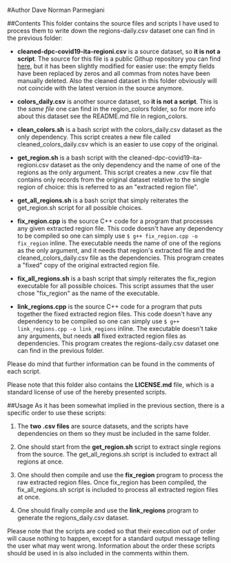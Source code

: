 #Author
Dave Norman Parmegiani

##Contents
This folder contains the source files and scripts I have used to process them to write down the regions-daily.csv dataset one can find in the previous folder:

* **cleaned-dpc-covid19-ita-regioni.csv**  is a source dataset, so **it is not a script**. The source for this file is a public Githup repository you can find [here](https://github.com/pcm-dpc/COVID-19/tree/master/dati-regioni), but it has been slightly modified for easier use: the empty fields have been replaced by zeros and all commas from notes have been manually deleted. Also the cleaned dataset in this folder obviously will not coincide with the latest version in the source anymore.

* **colors_daily.csv**  is another source dataset, so **it is not a script**. This is the _same file_ one can find in the region\_colors folder, so for more info about this dataset see the README.md file in region\_colors.

* **clean_colors.sh**  is a bash script with the colors\_daily.csv dataset as the only dependency. This script creates a new file called cleaned\_colors\_daily.csv which is an easier to use copy of the original.

* **get_region.sh**  is a bash script with the cleaned-dpc-covid19-ita-regioni.csv dataset as the only dependency and the name of one of the regions as the only argument. This script creates a new .csv file that contains only records from the original dataset relative to the single region of choice: this is referred to as an "extracted region file".

* **get_all_regions.sh**  is a bash script that simply reiterates the get\_region.sh script for all possible choices.

* **fix_region.cpp**  is the source C++ code for a program that processes any given extracted region file. This code doesn't have any dependency to be compiled so one can simply use `$ g++ fix_region.cpp -o fix_region` inline. The executable needs the name of one of the regions as the only argument, and it needs that region's extracted file and the cleaned\_colors\_daily.csv file as the dependencies. This program creates a "fixed" copy of the original extracted region file.

* **fix_all_regions.sh**  is a bash script that simply reiterates the fix\_region executable for all possible choices. This script assumes that the user chose "fix\_region" as the name of the executable.

* **link_regions.cpp**  is the source C++ code for a program that puts together the fixed extracted region files. This code doesn't have any dependency to be compiled so one can simply use `$ g++ link_regions.cpp -o link_regions` inline. The executable doesn't take any arguments, but needs **all** fixed extracted region files as dependencies. This program creates the regions-daily.csv dataset one can find in the previous folder.

Please do mind that further information can be found in the comments of each script.

Please note that this folder also contains the **LICENSE.md** file, which is a standard license of use of the hereby presented scripts.

##Usage
As it has been somewhat implied in the previous section, there is a specific order to use these scripts:

1. The **two .csv files** are source datasets, and the scripts have dependencies on them so they must be included in the same folder.

2. One should start from the **get\_region.sh** script to extract single regions from the source. The get\_all\_regions.sh script is included to extract all regions at once.

3. One should then compile and use the **fix_region** program to process the raw extracted region files. Once fix\_region has been compiled, the fix\_all\_regions.sh script is included to process all extracted region files at once.

4. One should finally compile and use the **link_regions** program to generate the regions\_daily.csv dataset.

Please note that the scripts are coded so that their execution out of order will cause nothing to happen, except for a standard output message telling the user what may went wrong. Information about the order these scripts should be used in is also included in the comments within them.
